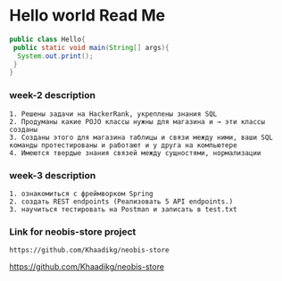 <h1>Hello world Read Me</h1>

```java
public class Hello{
 public static void main(String[] args){
  System.out.print();
 }
}
```
<h3>week-2 description</h3>

```
1. Решены задачи на HackerRank, укреплены знания SQL
2. Продуманы какие POJO классы нужны для магазина и → эти классы созданы
3. Созданы этого для магазина таблицы и связи между ними, ваши SQL команды протестированы и работают и у друга на компьютере
4. Имеются твердые знания связей между сущностями, нормализации
```
<h3>week-3 description</h3>

```
1. ознакомиться с фреймворком Spring
2. создать REST endpoints (Реализовать 5 API endpoints.)
3. научиться тестировать на Postman и записать в test.txt
```
<h3>Link for neobis-store project</h3>

```
https://github.com/Khaadikg/neobis-store
```
<a>https://github.com/Khaadikg/neobis-store</a>

